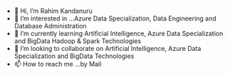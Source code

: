 - 👋 Hi, I’m Rahim Kandanuru
- 👀 I’m interested in ...Azure Data Specialization, Data Engineering and Database Administration
- 🌱 I’m currently learning Artificial Intelligence, Azure Data Specialization and BigData Hadoop & Spark Technologies
- 💞️ I’m looking to collaborate on Artificial Intelligence, Azure Data Specialization and BigData Technologies
- 📫 How to reach me ...by Mail

<!---
kandanururahim/kandanururahim is a ✨ special ✨ repository because its `README.md` (this file) appears on your GitHub profile.
You can click the Preview link to take a look at your changes.
--->
